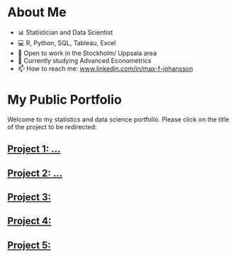 # About Me
- 📊 Statistician and Data Scientist
- 💻 R, Python, SQL, Tableau, Excel
- 🔭 Open to work in the Stockholm/ Uppsala area
- 🌱 Currently studying Advanced Econometrics
- 📫 How to reach me: www.linkedin.com/in/max-f-johansson

# My Public Portfolio
Welcome to my statistics and data science portfolio. Please click on the title of the project to be redirected:

## [Project 1: ... ](https://muddaj.github.io/Portfolio-case-1/)

## [Project 2: ... ]()

## [Project 3:]()

## [Project 4:]()

## [Project 5:]()
